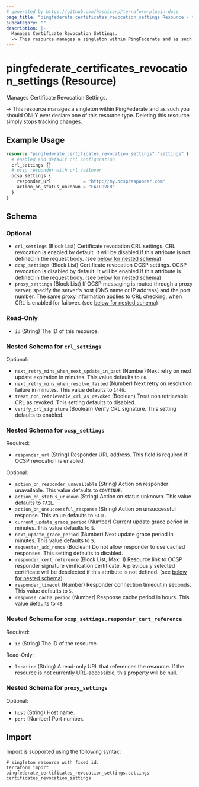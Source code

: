 ```yaml
---
# generated by https://github.com/hashicorp/terraform-plugin-docs
page_title: "pingfederate_certificates_revocation_settings Resource - terraform-provider-pingfederate"
subcategory: ""
description: |-
  Manages Certificate Revocation Settings.
  -> This resource manages a singleton within PingFederate and as such you should ONLY ever declare one of this resource type. Deleting this resource simply stops tracking changes.
---
```


# pingfederate_certificates_revocation_settings (Resource)

Manages Certificate Revocation Settings.

-> This resource manages a singleton within PingFederate and as such you should ONLY ever declare one of this resource type. Deleting this resource simply stops tracking changes.

## Example Usage

```terraform
resource "pingfederate_certificates_revocation_settings" "settings" {
  # enabled and default crl configuration
  crl_settings {}
  # ocsp responder with crl failover
  ocsp_settings {
    responder_url            = "http://my.ocspresponder.com"
    action_on_status_unknown = "FAILOVER"
  }
}
```

<!-- schema generated by tfplugindocs -->
## Schema

### Optional

- `crl_settings` (Block List) Certificate revocation CRL settings. CRL revocation is enabled by default. It will be disabled if this attribute is not defined in the request body. (see [below for nested schema](#nestedblock--crl_settings))
- `ocsp_settings` (Block List) Certificate revocation OCSP settings. OCSP revocation is disabled by default. It will be enabled if this attribute is defined in the request body. (see [below for nested schema](#nestedblock--ocsp_settings))
- `proxy_settings` (Block List) If OCSP messaging is routed through a proxy server, specify the server's host (DNS name or IP address) and the port number. The same proxy information applies to CRL checking, when CRL is enabled for failover. (see [below for nested schema](#nestedblock--proxy_settings))

### Read-Only

- `id` (String) The ID of this resource.

<a id="nestedblock--crl_settings"></a>
### Nested Schema for `crl_settings`

Optional:

- `next_retry_mins_when_next_update_in_past` (Number) Next retry on next update expiration in minutes. This value defaults to `60`.
- `next_retry_mins_when_resolve_failed` (Number) Next retry on resolution failure in minutes. This value defaults to `1440`.
- `treat_non_retrievable_crl_as_revoked` (Boolean) Treat non retrievable CRL as revoked. This setting defaults to disabled.
- `verify_crl_signature` (Boolean) Verify CRL signature. This setting defaults to enabled.


<a id="nestedblock--ocsp_settings"></a>
### Nested Schema for `ocsp_settings`

Required:

- `responder_url` (String) Responder URL address. This field is required if OCSP revocation is enabled.

Optional:

- `action_on_responder_unavailable` (String) Action on responder unavailable. This value defaults to `CONTINUE`.
- `action_on_status_unknown` (String) Action on status unknown. This value defaults to `FAIL`.
- `action_on_unsuccessful_response` (String) Action on unsuccessful response. This value defaults to `FAIL`.
- `current_update_grace_period` (Number) Current update grace period in minutes. This value defaults to `5`.
- `next_update_grace_period` (Number) Next update grace period in minutes. This value defaults to `5`.
- `requester_add_nonce` (Boolean) Do not allow responder to use cached responses. This setting defaults to disabled.
- `responder_cert_reference` (Block List, Max: 1) Resource link to OCSP responder signature verification certificate. A previously selected certificate will be deselected if this attribute is not defined. (see [below for nested schema](#nestedblock--ocsp_settings--responder_cert_reference))
- `responder_timeout` (Number) Responder connection timeout in seconds. This value defaults to `5`.
- `response_cache_period` (Number) Response cache period in hours. This value defaults to `48`.

<a id="nestedblock--ocsp_settings--responder_cert_reference"></a>
### Nested Schema for `ocsp_settings.responder_cert_reference`

Required:

- `id` (String) The ID of the resource.

Read-Only:

- `location` (String) A read-only URL that references the resource. If the resource is not currently URL-accessible, this property will be null.



<a id="nestedblock--proxy_settings"></a>
### Nested Schema for `proxy_settings`

Optional:

- `host` (String) Host name.
- `port` (Number) Port number.

## Import

Import is supported using the following syntax:

```shell
# singleton resource with fixed id.
terraform import pingfederate_certificates_revocation_settings.settings certificates_revocation_settings
```
